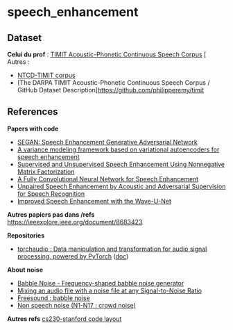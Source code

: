 # speech_enhancement

## Dataset


**Celui du prof** : [TIMIT Acoustic-Phonetic Continuous Speech Corpus](https://catalog.ldc.upenn.edu/LDC93S1)
[
Autres :
- [NTCD-TIMIT corpus](https://zenodo.org/record/1172064)
- [The DARPA TIMIT Acoustic-Phonetic Continuous Speech Corpus / GitHub Dataset Description]https://github.com/philipperemy/timit

## References

**Papers with code**
- [SEGAN: Speech Enhancement Generative Adversarial Network](https://paperswithcode.com/paper/segan-speech-enhancement-generative)
- [A variance modeling framework based on variational autoencoders for speech enhancement](https://paperswithcode.com/paper/a-variance-modeling-framework-based-on)
- [Supervised and Unsupervised Speech Enhancement Using Nonnegative Matrix Factorization](https://paperswithcode.com/paper/supervised-and-unsupervised-speech)
- [A Fully Convolutional Neural Network for Speech Enhancement](https://paperswithcode.com/paper/a-fully-convolutional-neural-network-for)
- [Unpaired Speech Enhancement by Acoustic and Adversarial Supervision for Speech Recognition](https://paperswithcode.com/paper/unpaired-speech-enhancement-by-acoustic-and)
- [Improved Speech Enhancement with the Wave-U-Net](https://paperswithcode.com/paper/improved-speech-enhancement-with-the-wave-u)

**Autres papiers pas dans /refs**
https://ieeexplore.ieee.org/document/8683423

**Repositories**
- [torchaudio : Data manipulation and transformation for audio signal processing, powered by PyTorch](https://github.com/pytorch/audio) ([doc](https://pytorch.org/audio/))

**About noise**
- [Babble Noise - Frequency-shaped babble noise generator](https://mynoise.net/NoiseMachines/babbleNoiseGenerator.php)
- [Mixing an audio file with a noise file at any Signal-to-Noise Ratio](https://github.com/Sato-Kunihiko/audio-SNR)
- [Freesound : babble noise](https://freesound.org/search/?q=babble)
- [Non speech noise (N1-N17 : crowd noise)](http://web.cse.ohio-state.edu/pnl/corpus/HuNonspeech/HuCorpus.html)

**Autres refs**
[cs230-stanford code layout](https://cs230-stanford.github.io/pytorch-getting-started.html#code-layout)
